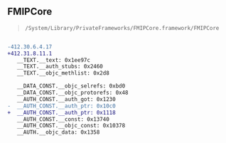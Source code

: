 ## FMIPCore

> `/System/Library/PrivateFrameworks/FMIPCore.framework/FMIPCore`

```diff

-412.30.6.4.17
+412.31.8.11.1
   __TEXT.__text: 0x1ee97c
   __TEXT.__auth_stubs: 0x2460
   __TEXT.__objc_methlist: 0x2d8

   __DATA_CONST.__objc_selrefs: 0xbd0
   __DATA_CONST.__objc_protorefs: 0x48
   __AUTH_CONST.__auth_got: 0x1230
-  __AUTH_CONST.__auth_ptr: 0x10c0
+  __AUTH_CONST.__auth_ptr: 0x1118
   __AUTH_CONST.__const: 0x13740
   __AUTH_CONST.__objc_const: 0x10378
   __AUTH.__objc_data: 0x1358

```
